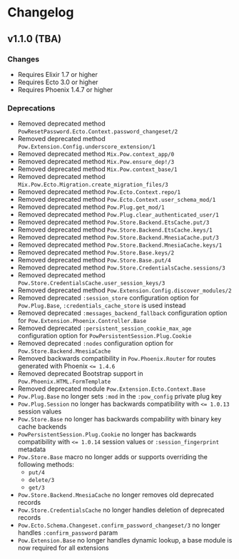 # Changelog

## v1.1.0 (TBA)

### Changes

- Requires Elixir 1.7 or higher
- Requires Ecto 3.0 or higher
- Requires Phoenix 1.4.7 or higher

### Deprecations

- Removed deprecated method `PowResetPassword.Ecto.Context.password_changeset/2`
- Removed deprecated method `Pow.Extension.Config.underscore_extension/1`
- Removed deprecated method `Mix.Pow.context_app/0`
- Removed deprecated method `Mix.Pow.ensure_dep!/3`
- Removed deprecated method `Mix.Pow.context_base/1`
- Removed deprecated method `Mix.Pow.Ecto.Migration.create_migration_files/3`
- Removed deprecated method `Pow.Ecto.Context.repo/1`
- Removed deprecated method `Pow.Ecto.Context.user_schema_mod/1`
- Removed deprecated method `Pow.Plug.get_mod/1`
- Removed deprecated method `Pow.Plug.clear_authenticated_user/1`
- Removed deprecated method `Pow.Store.Backend.EtsCache.put/3`
- Removed deprecated method `Pow.Store.Backend.EtsCache.keys/1`
- Removed deprecated method `Pow.Store.Backend.MnesiaCache.put/3`
- Removed deprecated method `Pow.Store.Backend.MnesiaCache.keys/1`
- Removed deprecated method `Pow.Store.Base.keys/2`
- Removed deprecated method `Pow.Store.Base.put/4`
- Removed deprecated method `Pow.Store.CredentialsCache.sessions/3`
- Removed deprecated method `Pow.Store.CredentialsCache.user_session_keys/3`
- Removed deprecated method `Pow.Extension.Config.discover_modules/2`
- Removed deprecated `:session_store` configuration option for `Pow.Plug.Base`, `:credentials_cache_store` is used instead
- Removed deprecated `:messages_backend_fallback` configuration option for `Pow.Extension.Phoenix.Controller.Base`
- Removed deprecated `:persistent_session_cookie_max_age` configuration option for `PowPersistentSession.Plug.Cookie`
- Removed deprecated `:nodes` configuration option for `Pow.Store.Backend.MnesiaCache`
- Removed backwards compatibility in `Pow.Phoenix.Router` for routes generated with Phoenix `<= 1.4.6`
- Removed deprecated Bootstrap support in `Pow.Phoenix.HTML.FormTemplate`
- Removed deprecated module `Pow.Extension.Ecto.Context.Base`
- `Pow.Plug.Base` no longer sets `:mod` in the `:pow_config` private plug key
- `Pow.Plug.Session` no longer has backwards compatibility with `<= 1.0.13` session values
- `Pow.Store.Base` no longer has backwards compability with binary key cache backends
- `PowPersistentSession.Plug.Cookie` no longer has backwards compatibility with `<= 1.0.14` session values or `:session_fingerprint` metadata
- `Pow.Store.Base` macro no longer adds or supports overriding the following methods:
  - `put/4`
  - `delete/3`
  - `get/3`
- `Pow.Store.Backend.MnesiaCache` no longer removes old deprecated records
- `Pow.Store.CredentialsCache` no longer handles deletion of deprecated records
- `Pow.Ecto.Schema.Changeset.confirm_password_changeset/3` no longer handles `:confirm_password` param
- `Pow.Extension.Base` no longer handles dynamic lookup, a base module is now required for all extensions

